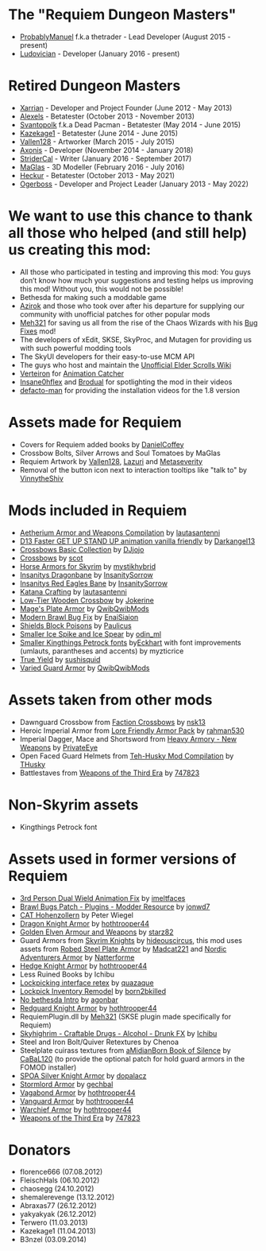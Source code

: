 The "Requiem Dungeon Masters"
=============================

* [ProbablyManuel](https://www.nexusmods.com/skyrim/users/7388094) f.k.a thetrader - Lead Developer (August 2015 - present)
* [Ludovician](https://www.nexusmods.com/users/1693689) - Developer (January 2016 - present)

Retired Dungeon Masters
=======================

* [Xarrian](https://www.nexusmods.com/skyrim/users/1303819) - Developer and Project Founder (June 2012 - May 2013)
* [Alexels](https://www.nexusmods.com/skyrim/users/1715824) - Betatester (October 2013 - November 2013)
* [Svantopolk](https://www.nexusmods.com/users/5135607) f.k.a Dead Pacman - Betatester (May 2014 - June 2015)
* [Kazekage1](https://www.nexusmods.com/skyrim/users/3066967) - Betatester (June 2014 - June 2015)
* [Vallen128](https://www.nexusmods.com/skyrim/users/6468378) - Artworker (March 2015 - July 2015)
* [Axonis](http://www.moddb.com/members/axonis) - Developer (November 2014 - January 2018)
* [StriderCal](https://www.nexusmods.com/skyrim/users/2682781) - Writer (January 2016 - September 2017)
* [MaGlas](https://www.nexusmods.com/users/2073189) - 3D Modeller (February 2016 - July 2016)
* [Heckur](https://www.nexusmods.com/skyrim/users/134549) - Betatester (October 2013 - May 2021)
* [Ogerboss](https://www.nexusmods.com/skyrim/users/847294) - Developer and Project Leader (January 2013 - May 2022)

We want to use this chance to thank all those who helped (and still help) us creating this mod:
===============================================================================================

* All those who participated in testing and improving this mod: You guys don’t know how much your suggestions and testing helps us improving this mod! Without you, this would not be possible!
* Bethesda for making such a moddable game
* [Azirok](https://www.nexusmods.com/skyrim/users/4464223) and those who took over after his departure for supplying our community with unofficial patches for other popular mods
* [Meh321](https://www.nexusmods.com/skyrim/users/2964753) for saving us all from the rise of the Chaos Wizards with his [Bug Fixes](https://www.nexusmods.com/skyrim/mods/76747) mod!
* The developers of xEdit, SKSE, SkyProc, and Mutagen for providing us with such powerful modding tools
* The SkyUI developers for their easy-to-use MCM API
* The guys who host and maintain the [Unofficial Elder Scrolls Wiki](http://www.uesp.net/)
* [Verteiron](https://www.nexusmods.com/skyrim/users/4118075) for [Animation Catcher](https://www.nexusmods.com/skyrim/mods/38382)
* [Insane0hflex](https://www.youtube.com/user/insane0hflex) and [Brodual](https://www.youtube.com/user/Brodual) for spotlighting the mod in their videos
* [defacto-man](https://www.youtube.com/channel/UC9udLVVyF-hhT1_UFh3GwgQ?&ab_channel=De-FactoMan) for providing the installation videos for the 1.8 version

Assets made for Requiem
=======================

* Covers for Requiem added books by [DanielCoffey](https://www.nexusmods.com/skyrim/users/3204267)
* Crossbow Bolts, Silver Arrows and Soul Tomatoes by MaGlas
* Requiem Artwork by [Vallen128](https://www.nexusmods.com/skyrim/users/6468378), [Lazuri](https://www.nexusmods.com/skyrim/users/506791) and [Metaseverity](https://www.nexusmods.com/skyrim/users/2174092)
* Removal of the button icon next to interaction tooltips like "talk to" by [VinnytheShiv](https://www.nexusmods.com/skyrim/users/4717760)

Mods included in Requiem
========================

* [Aetherium Armor and Weapons Compilation](https://www.nexusmods.com/skyrim/mods/23530) by [lautasantenni](https://www.nexusmods.com/skyrim/users/983976)
* [D13 Faster GET UP STAND UP animation vanilla friendly](https://www.nexusmods.com/skyrim/mods/17491) by [Darkangel13](https://www.nexusmods.com/skyrim/users/771437)
* [Crossbows Basic Collection](https://www.nexusmods.com/skyrim/mods/23876) by [DJjojo](https://www.nexusmods.com/skyrim/users/2977948)
* [Crossbows](https://www.nexusmods.com/skyrim/mods/22207) by [scot](https://www.nexusmods.com/skyrim/users/392488)
* [Horse Armors for Skyrim](https://www.nexusmods.com/skyrim/mods/13348) by [mystikhybrid](https://www.nexusmods.com/skyrim/users/294935)
* [Insanitys Dragonbane](https://www.nexusmods.com/skyrim/mods/19180) by [InsanitySorrow](https://www.nexusmods.com/skyrim/users/258945)
* [Insanitys Red Eagles Bane](https://www.nexusmods.com/skyrim/mods/32930) by [InsanitySorrow](https://www.nexusmods.com/skyrim/users/258945)
* [Katana Crafting](https://www.nexusmods.com/skyrimspecialedition/mods/5306) by [lautasantenni](https://www.nexusmods.com/skyrimspecialedition/users/983976)
* [Low-Tier Wooden Crossbow](https://www.nexusmods.com/skyrim/mods/54134) by [Jokerine](https://www.nexusmods.com/skyrim/users/2543917)
* [Mage's Plate Armor](https://www.nexusmods.com/skyrim/mods/92916) by [QwibQwibMods](https://www.nexusmods.com/skyrim/users/57153782)
* [Modern Brawl Bug Fix](https://www.nexusmods.com/skyrim/mods/77465) by [EnaiSiaion](https://www.nexusmods.com/skyrim/users/3959191)
* [Shields Block Poisons](https://www.nexusmods.com/skyrim/mods/79280) by [Paulicus](https://www.nexusmods.com/skyrim/users/23313089)
* [Smaller Ice Spike and Ice Spear](https://www.nexusmods.com/skyrim/mods/31899) by [odin_ml](https://www.nexusmods.com/skyrim/users/50001)
* [Smaller Kingthings Petrock fonts](https://www.nexusmods.com/skyrim/mods/20773) by[Eckhart](https://www.nexusmods.com/skyrim/users/2412528) with font improvements (umlauts, parantheses and accents) by myzticrice
* [True Yield](https://www.nexusmods.com/skyrim/mods/7252) by [sushisquid](https://www.nexusmods.com/skyrim/users/851501)
* [Varied Guard Armor](https://www.nexusmods.com/skyrim/mods/96744) by [QwibQwibMods](https://www.nexusmods.com/skyrim/users/57153782)

Assets taken from other mods
============================

* Dawnguard Crossbow from [Faction Crossbows](https://www.nexusmods.com/skyrim/mods/58704/) by [nsk13](https://www.nexusmods.com/skyrim/users/3373573)
* Heroic Imperial Armor from [Lore Friendly Armor Pack](https://www.nexusmods.com/skyrim/mods/6684) by [rahman530](https://www.nexusmods.com/skyrim/users/3052977)
* Imperial Dagger, Mace and Shortsword from [Heavy Armory - New Weapons](https://www.nexusmods.com/skyrim/mods/21120) by [PrivateEye](https://www.nexusmods.com/skyrim/users/887024)
* Open Faced Guard Helmets from [Teh-Husky Mod Compilation](https://www.nexusmods.com/skyrim/mods/32226) by [THusky](https://www.nexusmods.com/skyrim/users/5226693)
* Battlestaves from [Weapons of the Third Era](https://requiem.atlassian.net/wiki/skyrim.nexusmods.com/mods/3871) by [747823](https://www.nexusmods.com/skyrim/users/3186836)

Non-Skyrim assets
=================

* Kingthings Petrock font

Assets used in former versions of Requiem
=========================================

* [3rd Person Dual Wield Animation Fix](https://www.nexusmods.com/skyrim/mods/248) by [imeltfaces](https://www.nexusmods.com/skyrim/users/1073116)
* [Brawl Bugs Patch - Plugins - Modder Resource](https://requiem.atlassian.net/wiki/skyrim.nexusmods.com/mods/24020) by [jonwd7](https://www.nexusmods.com/skyrim/users/2492841)
* [CAT Hohenzollern](http://www.peter-wiegel.de/CATHohenzollern.html) by Peter Wiegel
* [Dragon Knight Armor](https://www.nexusmods.com/skyrim/mods/28287) by [hothtrooper44](https://www.nexusmods.com/skyrim/users/3656551)
* [Golden Elven Armour and Weapons](https://www.nexusmods.com/skyrim/mods/31638) by [starz82](https://www.nexusmods.com/skyrim/users/601350)
* Guard Armors from [Skyrim Knights](https://www.nexusmods.com/skyrim/mods/28044) by [hideouscircus](https://www.nexusmods.com/skyrim/users/2130985), this mod uses assets from [Robed Steel Plate Armor](https://www.nexusmods.com/skyrim/mods/10506) by [Madcat221](https://www.nexusmods.com/skyrim/users/115378) and [Nordic Adventurers Armor](https://www.nexusmods.com/skyrim/mods/27068) by [Natterforme](https://www.nexusmods.com/skyrim/users/2102930) 
* [Hedge Knight Armor](https://www.nexusmods.com/skyrim/mods/13961/) by [hothtrooper44](https://www.nexusmods.com/skyrim/users/3656551)
* Less Ruined Books by Ichibu
* [Lockpicking interface retex](https://www.nexusmods.com/skyrim/mods/2845) by [quazaque](https://www.nexusmods.com/skyrim/users/2401225)
* [Lockpick Inventory Remodel](https://www.nexusmods.com/skyrim/mods/13901) by [born2bkilled](https://www.nexusmods.com/skyrim/users/255383)
* [No bethesda Intro](https://www.nexusmods.com/skyrim/mods/20020) by [agonbar](https://www.nexusmods.com/skyrim/users/1898333)
* [Redguard Knight Armor](https://www.nexusmods.com/skyrim/mods/13500) by [hothtrooper44](https://www.nexusmods.com/skyrim/users/3656551)
* RequiemPlugin.dll by [Meh321](https://www.nexusmods.com/skyrim/users/2964753) (SKSE plugin made specifically for Requiem)
* [Skyhighrim - Craftable Drugs - Alcohol - Drunk FX](https://www.nexusmods.com/skyrim/mods/22287) by [Ichibu](https://www.nexusmods.com/skyrim/users/2063119)
* Steel and Iron Bolt/Quiver Retextures by Chenoa
* Steelplate cuirass textures from [aMidianBorn Book of Silence](https://www.nexusmods.com/skyrim/mods/24909) by [CaBaL120](https://www.nexusmods.com/skyrim/users/571605) (to provide the optional patch for hold guard armors in the FOMOD installer)
* [SPOA Silver Knight Armor](https://www.nexusmods.com/skyrim/mods/32275) by [dopalacz](https://www.nexusmods.com/skyrim/users/3478029)
* [Stormlord Armor](https://www.nexusmods.com/skyrim/mods/40216) by [gechbal](https://www.nexusmods.com/skyrim/users/3054798)
* [Vagabond Armor](https://www.nexusmods.com/skyrim/mods/13230) by [hothtrooper44](https://www.nexusmods.com/skyrim/users/3656551)
* [Vanguard Armor](https://www.nexusmods.com/skyrim/mods/16238/) by [hothtrooper44](https://www.nexusmods.com/skyrim/users/3656551)
* [Warchief Armor](https://www.nexusmods.com/skyrim/mods/13366) by [hothtrooper44](https://www.nexusmods.com/skyrim/users/3656551)
* [Weapons of the Third Era](https://requiem.atlassian.net/wiki/skyrim.nexusmods.com/mods/3871) by [747823](https://www.nexusmods.com/skyrim/users/3186836)

Donators
========

* florence666 (07.08.2012)
* FleischHals (06.10.2012)
* chaosegg (24.10.2012)
* shemalerevenge (13.12.2012)
* Abraxas77 (26.12.2012)
* yakyakyak (26.12.2012)
* Terwero (11.03.2013)
* Kazekage1 (11.04.2013)
* B3nzel (03.09.2014)
